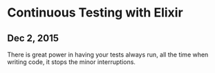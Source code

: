 # Continuous Testing with Elixir
## Dec 2, 2015

There is great power in having your tests always run, all the time when writing code, it stops the minor interruptions.
